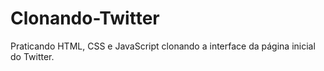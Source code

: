 # Clonando-Twitter
 Praticando HTML, CSS e JavaScript clonando a interface da página inicial do Twitter.
